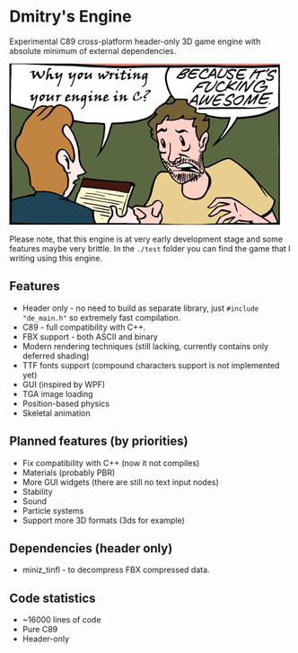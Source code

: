 # Dmitry's Engine

Experimental C89 cross-platform header-only 3D game engine with absolute minimum of external dependencies.

![Why](pics/why.png?raw=true "Why")

Please note, that this engine is at very early development stage and some features maybe very brittle. In the `./test` folder you can find the game that I writing using this engine.

## Features
- Header only - no need to build as separate library, just `#include "de_main.h"` so extremely fast compilation.
- C89 - full compatibility with C++.
- FBX support - both ASCII and binary
- Modern rendering techniques (still lacking, currently contains only deferred shading)
- TTF fonts support (compound characters support is not implemented yet)
- GUI (inspired by WPF)
- TGA image loading
- Position-based physics
- Skeletal animation

## Planned features (by priorities)
- Fix compatibility with C++ (now it not compiles)
- Materials (probably PBR)
- More GUI widgets (there are still no text input nodes)
- Stability
- Sound 
- Particle systems
- Support more 3D formats (3ds for example)

## Dependencies (header only)
- miniz_tinfl - to decompress FBX compressed data.

## Code statistics
- ~16000 lines of code
- Pure C89
- Header-only
